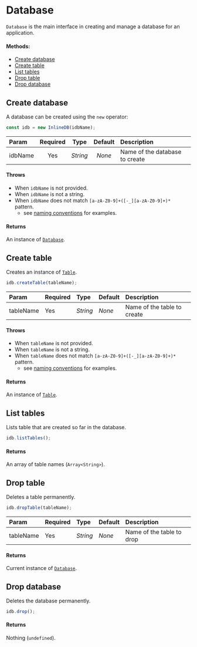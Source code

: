 # Database

`Database` is the main interface in creating and manage a database for an application.

#### Methods:

 - [Create database](#create-database)
 - [Create table](#create-table)
 - [List tables](#list-tables)
 - [Drop table](#drop-table)
 - [Drop database](#drop-database)

## Create database

A database can be created using the `new` operator:

```js
const idb = new InlineDB(idbName);
```

| Param | Required | Type | Default | Description |
|:---|:---:|:---:|:---:|:---|
| idbName | Yes | _String_ | _None_ | Name of the database to create |

#### Throws

 - When `idbName` is not provided.
 - When `idbName` is not a string.
 - When `idbName` does not match `[a-zA-Z0-9]+([-_][a-zA-Z0-9]+)*` pattern.
    - see [naming conventions](./naming-conventions.md) for examples.
    
#### Returns

An instance of [`Database`](#).

## Create table

Creates an instance of [`Table`](./table.md).

```js
idb.createTable(tableName);
```

| Param | Required | Type | Default | Description |
|:---|:---|:---|:---|:---|
| tableName | Yes | _String_ | _None_ | Name of the table to create |

#### Throws

 - When `tableName` is not provided.
 - When `tableName` is not a string.
 - When `tableName` does not match `[a-zA-Z0-9]+([-_][a-zA-Z0-9]+)*` pattern.
    - see [naming conventions](./naming-conventions.md) for examples.
    
#### Returns
 
An instance of [`Table`](./table.md).
    
## List tables

Lists table that are created so far in the database.

```js
idb.listTables();
```
    
#### Returns

An array of table names (`Array<String>`).

## Drop table

Deletes a table permanently.

```js
idb.dropTable(tableName);
```
    
| Param | Required | Type | Default | Description |
|:---|:---|:---|:---|:---|
| tableName | Yes | _String_ | _None_ | Name of the table to drop |

#### Returns 

Current instance of [`Database`](#).

## Drop database

Deletes the database permanently.

```js
idb.drop();
```

#### Returns 

Nothing (`undefined`).
